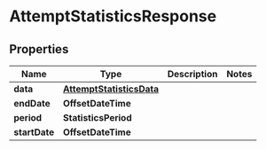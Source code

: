 

# AttemptStatisticsResponse


## Properties

Name | Type | Description | Notes
------------ | ------------- | ------------- | -------------
**data** | [**AttemptStatisticsData**](AttemptStatisticsData.md) |  | 
**endDate** | **OffsetDateTime** |  | 
**period** | **StatisticsPeriod** |  | 
**startDate** | **OffsetDateTime** |  | 



